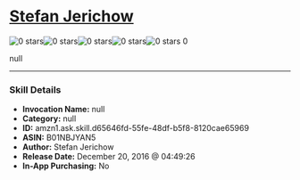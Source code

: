 # [Stefan Jerichow](http://alexa.amazon.com/#skills/amzn1.ask.skill.d65646fd-55fe-48df-b5f8-8120cae65969)
![0 stars](../../images/ic_star_border_black_18dp_1x.png)![0 stars](../../images/ic_star_border_black_18dp_1x.png)![0 stars](../../images/ic_star_border_black_18dp_1x.png)![0 stars](../../images/ic_star_border_black_18dp_1x.png)![0 stars](../../images/ic_star_border_black_18dp_1x.png) 0

null

***

### Skill Details

* **Invocation Name:** null
* **Category:** null
* **ID:** amzn1.ask.skill.d65646fd-55fe-48df-b5f8-8120cae65969
* **ASIN:** B01NBJYAN5
* **Author:** Stefan Jerichow
* **Release Date:** December 20, 2016 @ 04:49:26
* **In-App Purchasing:** No
